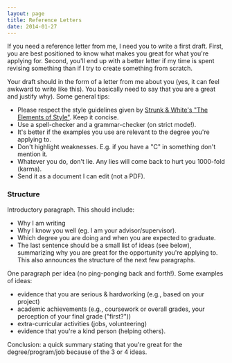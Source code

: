 ```yaml
---
layout: page
title: Reference Letters
date: 2014-01-27
---
```



If you need a reference letter from me, I need you to write a first draft. First, you are best positioned to know what makes you great for what you're applying for. Second, you'll end up with a better letter if my time is spent revising something than if I try to create something from scratch. 

Your draft should in the form of a letter from me about you (yes, it can feel awkward to write like this). You basically need to say that you are a great and justify why). Some general tips: 

* Please respect the style guidelines given by <a href="http://www.amazon.co.uk/gp/product/020530902X/ref=as_li_tf_tl?ie=UTF8&camp=1634&creative=6738&creativeASIN=020530902X&linkCode=as2&tag=yannickwurm-21">Strunk & White's "The Elements of Style"</a>.  Keep it concise. 
* Use a spell-checker and a grammar-checker (on strict mode!).
* It's better if the examples you use are relevant to the degree you're applying to.
* Don't highlight weaknesses. E.g. if you have a "C" in something don't mention it. 
* Whatever you do, don't lie. Any lies will come back to hurt you 1000-fold (karma). 
* Send it as a document I can edit (not a PDF).


### Structure 

Introductory paragraph. This should include: 

 * Why I am writing
 * Why I know you well (eg. I am your advisor/supervisor).
 * Which degree you are doing and when you are expected to graduate. 
 * The last sentence should be a small list of ideas (see below), summarizing why you are great for the opportunity you're applying to. This also announces the structure of the next few paragraphs.


One paragraph per idea (no ping-ponging back and forth!). Some examples of ideas: 

 * evidence that you are serious & hardworking  (e.g., based on your project)
 * academic achievements (e.g., coursework or overall grades, your perception of your final grade ("first?"))
 * extra-curricular activities (jobs, volunteering)
 * evidence that you're a kind person (helping others). 

Conclusion: a quick summary stating that you're great for the degree/program/job because of the 3 or 4 ideas. 


